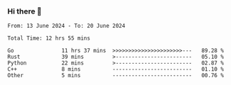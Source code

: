 ### Hi there 👋

<!--
**zhumeme/zhumeme** is a ✨ _special_ ✨ repository because its `README.md` (this file) appears on your GitHub profile.

Here are some ideas to get you started:

- 🔭 I’m currently working on ...
- 🌱 I’m currently learning ...
- 👯 I’m looking to collaborate on ...
- 🤔 I’m looking for help with ...
- 💬 Ask me about ...
- 📫 How to reach me: ...
- 😄 Pronouns: ...
- ⚡ Fun fact: ...
-->

<!--START_SECTION:waka-->

```all_time
From: 13 June 2024 - To: 20 June 2024

Total Time: 12 hrs 55 mins

Go               11 hrs 37 mins  >>>>>>>>>>>>>>>>>>>>>>---   89.28 %
Rust             39 mins         >------------------------   05.10 %
Python           22 mins         >------------------------   02.87 %
C++              8 mins          -------------------------   01.10 %
Other            5 mins          -------------------------   00.76 %
```

<!--END_SECTION:waka-->
